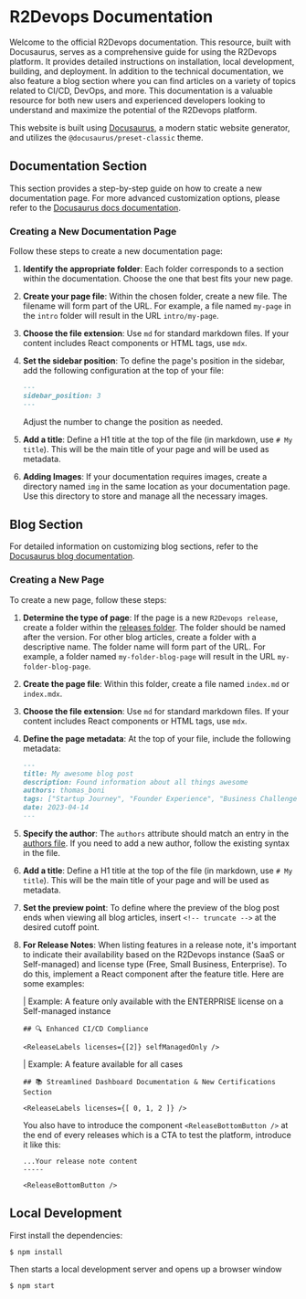 # R2Devops Documentation

Welcome to the official R2Devops documentation. This resource, built with Docusaurus, serves as a comprehensive guide for using the R2Devops platform. It provides detailed instructions on installation, local development, building, and deployment. In addition to the technical documentation, we also feature a blog section where you can find articles on a variety of topics related to CI/CD, DevOps, and more. This documentation is a valuable resource for both new users and experienced developers looking to understand and maximize the potential of the R2Devops platform.

This website is built using [Docusaurus](https://docusaurus.io/), a modern static website generator, and utilizes the `@docusaurus/preset-classic` theme.

## Documentation Section

This section provides a step-by-step guide on how to create a new documentation page. For more advanced customization options, please refer to the [Docusaurus docs documentation](https://docusaurus.io/docs/docs-introduction).

### Creating a New Documentation Page

Follow these steps to create a new documentation page:

1. **Identify the appropriate folder**: Each folder corresponds to a section within the documentation. Choose the one that best fits your new page.

2. **Create your page file**: Within the chosen folder, create a new file. The filename will form part of the URL. For example, a file named `my-page` in the `intro` folder will result in the URL `intro/my-page`.

3. **Choose the file extension**: Use `md` for standard markdown files. If your content includes React components or HTML tags, use `mdx`.

4. **Set the sidebar position**: To define the page's position in the sidebar, add the following configuration at the top of your file:
    ```markdown
    ---
    sidebar_position: 3
    ---
    ```
   Adjust the number to change the position as needed.

5. **Add a title**: Define a H1 title at the top of the file (in markdown, use `# My title`). This will be the main title of your page and will be used as metadata.

6. **Adding Images**: If your documentation requires images, create a directory named `img` in the same location as your documentation page. Use this directory to store and manage all the necessary images.

## Blog Section

For detailed information on customizing blog sections, refer to the [Docusaurus blog documentation](https://docusaurus.io/docs/blog).

### Creating a New Page

To create a new page, follow these steps:

1. **Determine the type of page**: If the page is a new `R2Devops release`, create a folder within the [releases folder](./blog/releases/). The folder should be named after the version. For other blog articles, create a folder with a descriptive name. The folder name will form part of the URL. For example, a folder named `my-folder-blog-page` will result in the URL `my-folder-blog-page`.

2. **Create the page file**: Within this folder, create a file named `index.md` or `index.mdx`.

3. **Choose the file extension**: Use `md` for standard markdown files. If your content includes React components or HTML tags, use `mdx`.

4. **Define the page metadata**: At the top of your file, include the following metadata:
    ```markdown
    ---
    title: My awesome blog post
    description: Found information about all things awesome
    authors: thomas_boni 
    tags: ["Startup Journey", "Founder Experience", "Business Challenges", "Startup Mistakes", "Business Growth"]
    date: 2023-04-14
    ---
    ```
5. **Specify the author**: The `authors` attribute should match an entry in the [authors file](./blog/authors.yml). If you need to add a new author, follow the existing syntax in the file.

6. **Add a title**: Define a H1 title at the top of the file (in markdown, use `# My title`). This will be the main title of your page and will be used as metadata.

7. **Set the preview point**: To define where the preview of the blog post ends when viewing all blog articles, insert `<!-- truncate -->` at the desired cutoff point.

8. **For Release Notes**: When listing features in a release note, it's important to indicate their availability based on the R2Devops instance (SaaS or Self-managed) and license type (Free, Small Business, Enterprise). To do this, implement a React component after the feature title. Here are some examples:

    | Example: A feature only available with the ENTERPRISE license on a Self-managed instance
    ```mdx
    ## 🔍 Enhanced CI/CD Compliance

    <ReleaseLabels licenses={[2]} selfManagedOnly />
    ```

    | Example: A feature available for all cases
    ```mdx "Example: A feature available for all cases"
    ## 📚 Streamlined Dashboard Documentation & New Certifications Section

    <ReleaseLabels licenses={[ 0, 1, 2 ]} />
    ```
    You also have to introduce the component `<ReleaseBottomButton />` at the end of every releases which is a CTA to test the platform, introduce it like this:

    ```mdx
    ...Your release note content
    -----

    <ReleaseBottomButton />
    ```


## Local Development

First install the dependencies: 

```
$ npm install
```

Then starts a local development server and opens up a browser window

```
$ npm start
```

